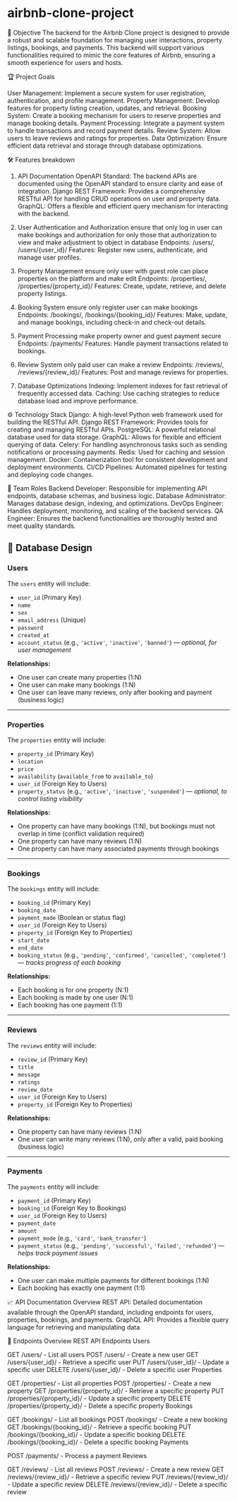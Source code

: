 # airbnb-clone-project

🚀 Objective
The backend for the Airbnb Clone project is designed to provide a robust and scalable foundation for managing user interactions, property listings, bookings, and payments. This backend will support various functionalities required to mimic the core features of Airbnb, ensuring a smooth experience for users and hosts.

🏆 Project Goals

User Management: Implement a secure system for user registration, authentication, and profile management.
Property Management: Develop features for property listing creation, updates, and retrieval.
Booking System: Create a booking mechanism for users to reserve properties and manage booking details.
Payment Processing: Integrate a payment system to handle transactions and record payment details.
Review System: Allow users to leave reviews and ratings for properties.
Data Optimization: Ensure efficient data retrieval and storage through database optimizations.

🛠️ Features breakdown

1. API Documentation
OpenAPI Standard: The backend APIs are documented using the OpenAPI standard to ensure clarity and ease of integration.
Django REST Framework: Provides a comprehensive RESTful API for handling CRUD operations on user and property data.
GraphQL: Offers a flexible and efficient query mechanism for interacting with the backend.
2. User Authentication and Authorization
   ensure that only log in user can make bookings and authorization for only those that authorization to view
   and make adjustment to object in database
Endpoints: /users/, /users/{user_id}/
Features: Register new users, authenticate, and manage user profiles.
4. Property Management
   ensure only user with guest role can place properties on the platform and make edit
Endpoints: /properties/, /properties/{property_id}/
Features: Create, update, retrieve, and delete property listings.

6. Booking System
   ensure only register user can make bookings
Endpoints: /bookings/, /bookings/{booking_id}/
Features: Make, update, and manage bookings, including check-in and check-out details.

8. Payment Processing
   make property owner and guest payment secure
Endpoints: /payments/
Features: Handle payment transactions related to bookings.

10. Review System
    only paid user can make a review
Endpoints: /reviews/, /reviews/{review_id}/
Features: Post and manage reviews for properties.

12. Database Optimizations
Indexing: Implement indexes for fast retrieval of frequently accessed data.
Caching: Use caching strategies to reduce database load and improve performance.

⚙️ Technology Stack
Django: A high-level Python web framework used for building the RESTful API.
Django REST Framework: Provides tools for creating and managing RESTful APIs.
PostgreSQL: A powerful relational database used for data storage.
GraphQL: Allows for flexible and efficient querying of data.
Celery: For handling asynchronous tasks such as sending notifications or processing payments.
Redis: Used for caching and session management.
Docker: Containerization tool for consistent development and deployment environments.
CI/CD Pipelines: Automated pipelines for testing and deploying code changes.

👥 Team Roles
Backend Developer: Responsible for implementing API endpoints, database schemas, and business logic.
Database Administrator: Manages database design, indexing, and optimizations.
DevOps Engineer: Handles deployment, monitoring, and scaling of the backend services.
QA Engineer: Ensures the backend functionalities are thoroughly tested and meet quality standards.
## 🧑 Database Design

### Users
The `users` entity will include:
- `user_id` (Primary Key)
- `name`
- `sex`
- `email_address` (Unique)
- `password`
- `created_at`
- `account_status` (e.g., `'active'`, `'inactive'`, `'banned'`) — *optional, for user management*

**Relationships:**
- One user can create many properties (1:N)
- One user can make many bookings (1:N)
- One user can leave many reviews, only after booking and payment (business logic)

---

### Properties
The `properties` entity will include:
- `property_id` (Primary Key)
- `location`
- `price`
- `availability` (`available_from` to `available_to`)
- `user_id` (Foreign Key to Users)
- `property_status` (e.g., `'active'`, `'inactive'`, `'suspended'`) — *optional, to control listing visibility*

**Relationships:**
- One property can have many bookings (1:N), but bookings must not overlap in time (conflict validation required)
- One property can have many reviews (1:N)
- One property can have many associated payments through bookings

---

### Bookings
The `bookings` entity will include:
- `booking_id` (Primary Key)
- `booking_date`
- `payment_made` (Boolean or status flag)
- `user_id` (Foreign Key to Users)
- `property_id` (Foreign Key to Properties)
- `start_date`
- `end_date`
- `booking_status` (e.g., `'pending'`, `'confirmed'`, `'cancelled'`, `'completed'`) — *tracks progress of each booking*

**Relationships:**
- Each booking is for one property (N:1)
- Each booking is made by one user (N:1)
- Each booking has one payment (1:1)

---

### Reviews
The `reviews` entity will include:
- `review_id` (Primary Key)
- `title`
- `message`
- `ratings`
- `review_date`
- `user_id` (Foreign Key to Users)
- `property_id` (Foreign Key to Properties)

**Relationships:**
- One property can have many reviews (1:N)
- One user can write many reviews (1:N), only after a valid, paid booking (business logic)

---

### Payments
The `payments` entity will include:
- `payment_id` (Primary Key)
- `booking_id` (Foreign Key to Bookings)
- `user_id` (Foreign Key to Users)
- `payment_date`
- `amount`
- `payment_mode` (e.g., `'card'`, `'bank_transfer'`)
- `payment_status` (e.g., `'pending'`, `'successful'`, `'failed'`, `'refunded'`) — *helps track payment issues*

**Relationships:**
- One user can make multiple payments for different bookings (1:N)
- Each booking has exactly one payment (1:1)

📈 API Documentation Overview
REST API: Detailed documentation available through the OpenAPI standard, including endpoints for users, properties, bookings, and payments.
GraphQL API: Provides a flexible query language for retrieving and manipulating data.

📌 Endpoints Overview
REST API Endpoints
Users

GET /users/ - List all users
POST /users/ - Create a new user
GET /users/{user_id}/ - Retrieve a specific user
PUT /users/{user_id}/ - Update a specific user
DELETE /users/{user_id}/ - Delete a specific user
Properties

GET /properties/ - List all properties
POST /properties/ - Create a new property
GET /properties/{property_id}/ - Retrieve a specific property
PUT /properties/{property_id}/ - Update a specific property
DELETE /properties/{property_id}/ - Delete a specific property
Bookings

GET /bookings/ - List all bookings
POST /bookings/ - Create a new booking
GET /bookings/{booking_id}/ - Retrieve a specific booking
PUT /bookings/{booking_id}/ - Update a specific booking
DELETE /bookings/{booking_id}/ - Delete a specific booking
Payments

POST /payments/ - Process a payment
Reviews

GET /reviews/ - List all reviews
POST /reviews/ - Create a new review
GET /reviews/{review_id}/ - Retrieve a specific review
PUT /reviews/{review_id}/ - Update a specific review
DELETE /reviews/{review_id}/ - Delete a specific review
